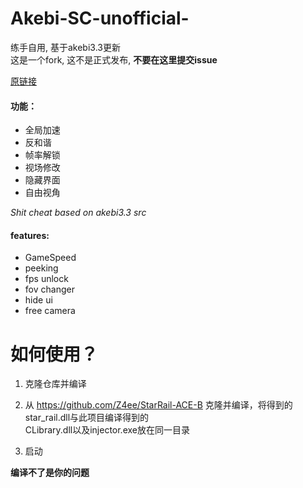 # Akebi-SC-unofficial-
练手自用, 基于akebi3.3更新  
这是一个fork, 这不是正式发布, **不要在这里提交issue**

[原链接](https://github.com/NctimeAza/StarRail-Cheat/)

#### 功能：

- 全局加速
- 反和谐
- 帧率解锁
- 视场修改
- 隐藏界面
- 自由视角

*Shit cheat based on akebi3.3 src*

#### features:

- GameSpeed
- peeking
- fps unlock
- fov changer
- hide ui
- free camera

# 如何使用？

1. 克隆仓库并编译

2. 从 https://github.com/Z4ee/StarRail-ACE-B 克隆并编译，将得到的star_rail.dll与此项目编译得到的  
   CLibrary.dll以及injector.exe放在同一目录

3. 启动

**编译不了是你的问题**
